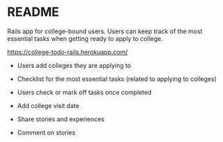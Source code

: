 # README

Rails app for college-bound users. Users can keep track of the most essential tasks when getting ready to apply to college.

https://college-todo-rails.herokuapp.com/

* Users add colleges they are applying to

* Checklist for the most essential tasks (related to applying to colleges)

* Users check or mark off tasks once completed

* Add college visit date

* Share stories and experiences 

* Comment on stories

